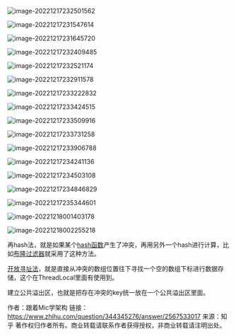 ![image-20221217232501562](电商.assets/image-20221217232501562.png)

![image-20221217231547614](C:\Users\admin\AppData\Roaming\Typora\typora-user-images\image-20221217231547614.png)



![image-20221217231645720](电商.assets/image-20221217231645720.png)

![image-20221217232409485](电商.assets/image-20221217232409485.png)

![image-20221217232521174](电商.assets/image-20221217232521174.png)

![image-20221217232911578](电商.assets/image-20221217232911578.png)

![image-20221217233222832](电商.assets/image-20221217233222832.png)

![image-20221217233424515](电商.assets/image-20221217233424515.png)

![image-20221217233509916](电商.assets/image-20221217233509916.png)









![image-20221217233731258](电商.assets/image-20221217233731258.png)



![image-20221217233906788](电商.assets/image-20221217233906788.png)

![image-20221217234241136](电商.assets/image-20221217234241136.png)



![image-20221217234503108](电商.assets/image-20221217234503108.png)

![image-20221217234846829](电商.assets/image-20221217234846829.png)















![image-20221217235344601](电商.assets/image-20221217235344601.png)

![image-20221218001403178](电商.assets/image-20221218001403178.png)

![image-20221218002255218](电商.assets/image-20221218002255218.png)





再hash法，就是如果某个[hash函数](https://www.zhihu.com/search?q=hash函数&search_source=Entity&hybrid_search_source=Entity&hybrid_search_extra={"sourceType"%3A"answer"%2C"sourceId"%3A2567533017})产生了冲突，再用另外一个hash进行计算，比如[布隆过滤器](https://www.zhihu.com/search?q=布隆过滤器&search_source=Entity&hybrid_search_source=Entity&hybrid_search_extra={"sourceType"%3A"answer"%2C"sourceId"%3A2567533017})就采用了这种方法。

[开放寻址法](https://www.zhihu.com/search?q=开放寻址法&search_source=Entity&hybrid_search_source=Entity&hybrid_search_extra={"sourceType"%3A"answer"%2C"sourceId"%3A2567533017})，就是直接从冲突的数组位置往下寻找一个空的数组下标进行数据存储，这个在ThreadLocal里面有使用到。

建立公共溢出区，也就是把存在冲突的key统一放在一个公共溢出区里面。



作者：跟着Mic学架构
链接：https://www.zhihu.com/question/344345276/answer/2567533017
来源：知乎
著作权归作者所有。商业转载请联系作者获得授权，非商业转载请注明出处。